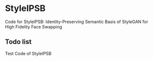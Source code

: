 # StyleIPSB
Code for StyleIPSB: Identity-Preserving Semantic Basis of StyleGAN for High Fidelity Face Swapping


## Todo list

Test Code of StyleIPSB
